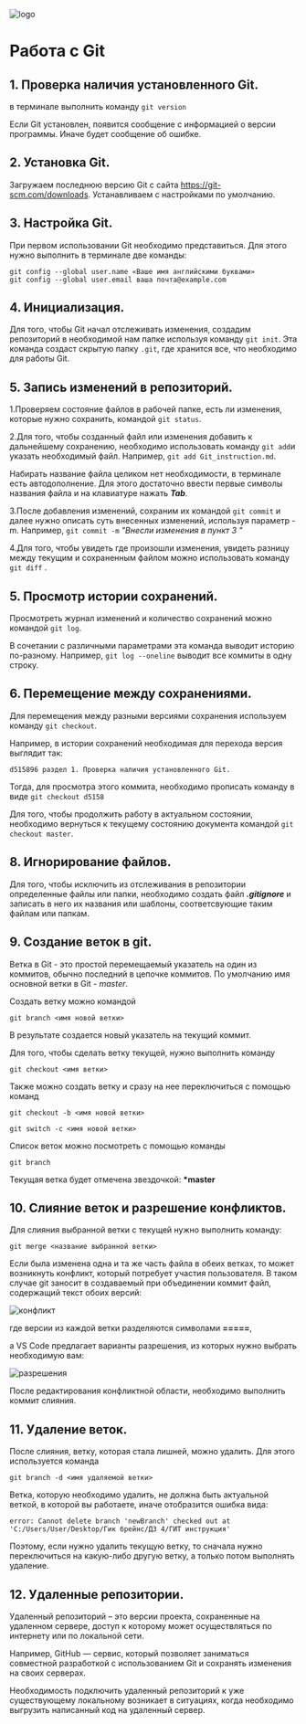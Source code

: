 ![logo](git-logo.png)

# Работа с Git

## 1. Проверка наличия установленного Git.
в терминале выполнить команду `git version`

Если Git установлен, появится сообщение с информацией о версии программы. Иначе будет сообщение об ошибке.

## 2. Установка Git.
Загружаем последнюю версию Git с сайта https://git-scm.com/downloads. Устанавливаем с настройками по умолчанию.

## 3. Настройка Git.
При первом использовании Git необходимо представиться.
Для этого нужно выполнить в терминале две команды:
```
git config --global user.name «Ваше имя английскими буквами»
git config --global user.email ваша почта@example.com
```
## 4. Инициализация.
Для того, чтобы Git начал отслеживать изменения, создадим репозиторий в необходимой нам папке используя команду `git init`.
Эта команда создаст скрытую папку `.git`, где хранится все, что необходимо для работы Git.

## 5. Запись изменений в репозиторий.
1.Проверяем состояние файлов в рабочей папке, есть ли изменения, которые нужно сохранить, командой `git status`.

2.Для того, чтобы созданный файл или изменения добавить к дальнейшему сохранению, необходимо использовать команду `git add`и указать необходимый файл. Например, `git add Git_instruction.md`.

Набирать название файла целиком нет необходимости, в терминале есть автодополнение. Для этого достаточно ввести первые символы названия файла и на клавиатуре нажать ***Tab***.

3.После добавления изменений, сохраним их командой `git commit`  и далее нужно описать суть внесенных изменений, используя параметр -m. Например, `git commit -m` *"Внесли изменения в пункт 3 "*

4.Для того, чтобы увидеть где произошли изменения, увидеть разницу между текущим и сохраненным файлом можно использовать команду `git diff` .

## 5. Просмотр истории сохранений.
Просмотреть журнал изменений и  количество сохранений можно командой `git log`.

В сочетании с различными параметрами эта команда выводит историю по-разному. Например, `git log --oneline` выводит все коммиты в одну строку.

## 6. Перемещение между сохранениями.
Для перемещения между разными версиями сохранения используем команду `git checkout`. 

Например, в истории сохранений необходимая для перехода версия выглядит так:

```
d515896 раздел 1. Проверка наличия установленного Git.
```
Тогда, для просмотра этого коммита, необходимо прописать команду в виде `git checkout d5158`

Для того, чтобы продолжить работу в актуальном состоянии, необходимо вернуться к текущему состоянию документа командой `git checkout master`.

## 8. Игнорирование файлов.
Для того, чтобы исключить из отслеживания в репозитории определенные файлы или папки, необходимо создать файл ***.gitignore*** и записать в него их названия или шаблоны, соответсвующие таким файлам или папкам.

## 9. Создание веток в git.

Ветка в Git - это простой перемещаемый указатель на один из коммитов, обычно последний в цепочке коммитов.
По умолчанию имя основной ветки в Git - *master*.

Создать ветку можно командой 
```
git branch <имя новой ветки>
```
 В результате создается новый указатель на текущий коммит.

 Для того, чтобы сделать ветку текущей, нужно выполнить команду
```
git checkout <имя ветки>
```
 Также можно создать ветку и сразу на нее переключиться с помощью команд
 ```
 git checkout -b <имя новой ветки>

 git switch -c <имя новой ветки>
 ```
 Список веток можно посмотреть с помощью команды 
 ```
 git branch
 ```
 Текущая ветка будет отмечена звездочкой: **\*master**

 ## 10. Слияние веток и разрешение конфликтов.

Для слияния выбранной ветки с текущей нужно выполнить команду:
```
git merge <название выбранной ветки>
```

Если была изменена одна и та же часть файла в обеих ветках, то может возникнуть конфликт, который потребует участия пользователя. 
В таком случае git заносит в создаваемый при объединении коммит файл, содержащий текст обоих версий:

![конфликт](error.png)

где версии из каждой ветки разделяются символами **=====**,

а VS Code предлагает варианты разрешения, из которых нужно выбрать необходимую вам:

![разрешения](head.png)

После редактирования конфликтной области, необходимо выполнить коммит слияния.

## 11. Удаление веток.

После слияния, ветку, которая стала лишней, можно удалить.
Для этого используется команда
``` 
git branch -d <имя удаляемой ветки>
```
Ветка, которую необходимо удалить, не должна быть актуальной веткой, в которой вы работаете, иначе отобразится ошибка вида:
```
error: Cannot delete branch 'newBranch' checked out at 'C:/Users/User/Desktop/Гик брейнс/ДЗ 4/ГИТ инструкция'
```
Поэтому, если нужно удалить текущую ветку, то сначала нужно переключиться на какую-либо другую ветку, а только потом выполнять удаление.

## 12. Удаленные репозитории.

Удаленный репозиторий – это версии проекта, сохраненные на удаленном сервере, доступ к которому может осуществляться по интернету или по локальной сети.

Например, GitHub — сервис, который позволяет заниматься совместной разработкой с использованием Git и сохранять изменения на своих серверах. 

Необходимость подключить удаленный репозиторий к уже существующему локальному возникает в ситуациях, когда необходимо выгрузить написанный код на удаленный сервер.
